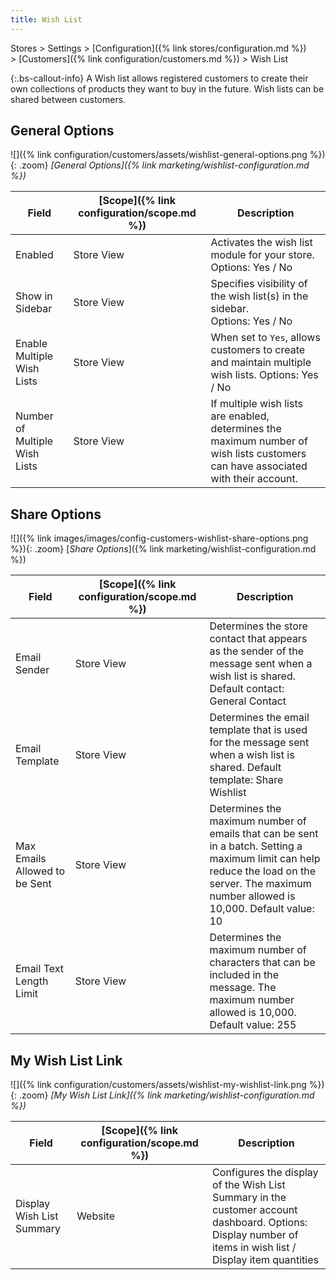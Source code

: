 ```yaml
---
title: Wish List
---
```


Stores > Settings > [Configuration]({% link stores/configuration.md %}) > [Customers]({% link configuration/customers.md %}) > Wish List

{:.bs-callout-info}
A Wish list allows registered customers to create their own collections of products they want to buy in the future. Wish lists can be shared between customers.

## General Options

![]({% link configuration/customers/assets/wishlist-general-options.png %}){: .zoom}
_[General Options]({% link marketing/wishlist-configuration.md %})_

|Field|[Scope]({% link configuration/scope.md %})|Description|
|--- |--- |--- |
|Enabled|Store View|Activates the wish list module for your store. Options: Yes / No|
|Show in Sidebar|Store View|Specifies visibility of the wish list(s) in the sidebar. <br/>Options: Yes / No|
|<span class="ee-only">Enable Multiple Wish Lists</span>|Store View|When set to `Yes`, allows customers to create and maintain multiple wish lists. Options: Yes / No|
|<span class="ee-only">Number of Multiple Wish Lists</span>|Store View|If multiple wish lists are enabled, determines the maximum number of wish lists customers can have associated with their account.|

## Share Options

![]({% link images/images/config-customers-wishlist-share-options.png %}){: .zoom}
[_Share Options_]({% link marketing/wishlist-configuration.md %})

|Field|[Scope]({% link configuration/scope.md %})|Description|
|--- |--- |--- |
|Email Sender|Store View|Determines the store contact that appears as the sender of the message sent when a wish list is shared. Default contact: General Contact|
|Email Template|Store View|Determines the email template that is used for the message sent when a wish list is shared. Default template: Share Wishlist|
|Max Emails Allowed to be Sent|Store View|Determines the maximum number of emails that can be sent in a batch. Setting a maximum limit can help reduce the load on the server. The maximum number allowed is 10,000. Default value: 10|
|Email Text Length Limit|Store View|Determines the maximum number of characters that can be included in the message. The maximum number allowed is 10,000. Default value: 255|

## My Wish List Link

![]({% link configuration/customers/assets/wishlist-my-wishlist-link.png %}){: .zoom}
_[My Wish List Link]({% link marketing/wishlist-configuration.md %})_

|Field|[Scope]({% link configuration/scope.md %})|Description|
|--- |--- |--- |
|Display Wish List Summary|Website|Configures the display of the Wish List Summary in the customer account dashboard. Options: Display number of items in wish list / Display item quantities|
